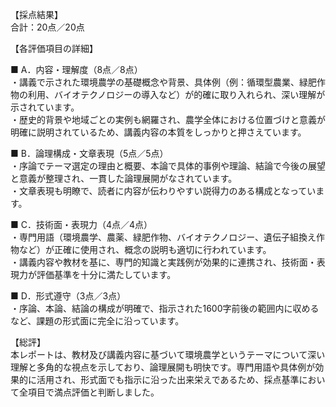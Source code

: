 【採点結果】  
合計：20点／20点

【各評価項目の詳細】  

■ A．内容・理解度（8点／8点）  
・講義で示された環境農学の基礎概念や背景、具体例（例：循環型農業、緑肥作物の利用、バイオテクノロジーの導入など）が的確に取り入れられ、深い理解が示されています。  
・歴史的背景や地域ごとの実例も網羅され、農学全体における位置づけと意義が明確に説明されているため、講義内容の本質をしっかりと押さえています。

■ B．論理構成・文章表現（5点／5点）  
・序論でテーマ選定の理由と概要、本論で具体的事例や理論、結論で今後の展望と意義が整理され、一貫した論理展開がなされています。  
・文章表現も明瞭で、読者に内容が伝わりやすい説得力のある構成となっています。

■ C．技術面・表現力（4点／4点）  
・専門用語（環境農学、農薬、緑肥作物、バイオテクノロジー、遺伝子組換え作物など）が正確に使用され、概念の説明も適切に行われています。  
・講義内容や教材を基に、専門的知識と実践例が効果的に連携され、技術面・表現力が評価基準を十分に満たしています。

■ D．形式遵守（3点／3点）  
・序論、本論、結論の構成が明確で、指示された1600字前後の範囲内に収めるなど、課題の形式面に完全に沿っています。  

【総評】  
本レポートは、教材及び講義内容に基づいて環境農学というテーマについて深い理解と多角的な視点を示しており、論理展開も明快です。専門用語や具体例が効果的に活用され、形式面でも指示に沿った出来栄えであるため、採点基準において全項目で満点評価と判断しました。